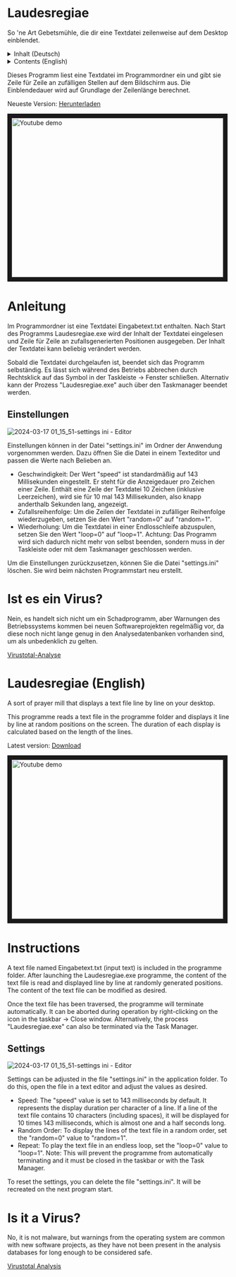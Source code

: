 # Laudesregiae
So 'ne Art Gebetsmühle, die dir eine Textdatei zeilenweise auf dem Desktop einblendet.

<details><summary>Inhalt (Deutsch)</summary>
 
- [Laudesregiae](#laudesregiae)
- [Anleitung](#anleitung)
- [Einstellungen](#einstellungen)
- [Ist es ein Virus?](#ist-es-ein-virus)


</details>

<details><summary>Contents (English)</summary>

- [Laudesregiae (English)](#laudesregiae-english)
- [Instructions](#instructions)
- [Settings](#settings)
- [Is it a Virus?](#is-it-a-virus)


</details>


Dieses Programm liest eine Textdatei im Programmordner ein und gibt sie Zeile für Zeile an zufälligen Stellen auf dem Bildschirm aus. Die Einblendedauer wird auf Grundlage der Zeilenlänge berechnet.

Neueste Version: [Herunterladen](https://github.com/Alsweider/Laudesregiae/releases/latest)


<a href="https://www.youtube-nocookie.com/embed/Nv_yalvvuDA?si=FYwCuuhc0HzVsOtq
" target="_blank"><img src="http://img.youtube.com/vi/Nv_yalvvuDA/0.jpg" 
alt="Youtube demo" width="480" height="360" border="10" /></a>

# Anleitung

Im Programmordner ist eine Textdatei Eingabetext.txt enthalten. Nach Start des Programms Laudesregiae.exe wird der Inhalt der Textdatei eingelesen und Zeile für Zeile an zufallsgenerierten Positionen ausgegeben. Der Inhalt der Textdatei kann beliebig verändert werden. 

Sobald die Textdatei durchgelaufen ist, beendet sich das Programm selbständig. Es lässt sich während des Betriebs abbrechen durch Rechtsklick auf das Symbol in der Taskleiste -> Fenster schließen. Alternativ kann der Prozess "Laudesregiae.exe" auch über den Taskmanager beendet werden.

## Einstellungen

![2024-03-17 01_15_51-settings ini - Editor](https://github.com/Alsweider/Laudesregiae/assets/30653982/b00b6e71-cbe7-4115-a8f8-e8bda105d596)

Einstellungen können in der Datei "settings.ini" im Ordner der Anwendung vorgenommen werden. Dazu öffnen Sie die Datei in einem Texteditor und passen die Werte nach Belieben an. 

- Geschwindigkeit: Der Wert "speed" ist standardmäßig auf 143 Millisekunden eingestellt. Er steht für die Anzeigedauer pro Zeichen einer Zeile. Enthält eine Zeile der Textdatei 10 Zeichen (inklusive Leerzeichen), wird sie für 10 mal 143 Millisekunden, also knapp anderthalb Sekunden lang, angezeigt.   
- Zufallsreihenfolge: Um die Zeilen der Textdatei in zufälliger Reihenfolge wiederzugeben, setzen Sie den Wert "random=0" auf "random=1".
- Wiederholung: Um die Textdatei in einer Endlosschleife abzuspulen, setzen Sie den Wert "loop=0" auf "loop=1". Achtung: Das Programm wird sich dadurch nicht mehr von selbst beenden, sondern muss in der Taskleiste oder mit dem Taskmanager geschlossen werden.

 Um die Einstellungen zurückzusetzen, können Sie die Datei "settings.ini" löschen. Sie wird beim nächsten Programmstart neu erstellt. 

# Ist es ein Virus?

Nein, es handelt sich nicht um ein Schadprogramm, aber Warnungen des Betriebssystems kommen bei neuen Softwareprojekten regelmäßig vor, da diese noch nicht lange genug in den Analysedatenbanken vorhanden sind, um als unbedenklich zu gelten. 

[Virustotal-Analyse](https://www.virustotal.com/gui/file/2c54c04ad9c573b6c49606921f5f4fee3b41a54abc6720d3e287888d0b216575/detection)



# Laudesregiae (English)

A sort of prayer mill that displays a text file line by line on your desktop.

This programme reads a text file in the programme folder and displays it line by line at random positions on the screen. The duration of each display is calculated based on the length of the lines.

Latest version: [Download](https://github.com/Alsweider/Laudesregiae/releases/latest)

<a href="https://www.youtube-nocookie.com/embed/Nv_yalvvuDA?si=FYwCuuhc0HzVsOtq
" target="_blank"><img src="http://img.youtube.com/vi/Nv_yalvvuDA/0.jpg" 
alt="Youtube demo" width="480" height="360" border="10" /></a>

# Instructions

A text file named Eingabetext.txt (input text) is included in the programme folder. After launching the Laudesregiae.exe programme, the content of the text file is read and displayed line by line at randomly generated positions. The content of the text file can be modified as desired.

Once the text file has been traversed, the programme will terminate automatically. It can be aborted during operation by right-clicking on the icon in the taskbar -> Close window. Alternatively, the process "Laudesregiae.exe" can also be terminated via the Task Manager.

## Settings 

![2024-03-17 01_15_51-settings ini - Editor](https://github.com/Alsweider/Laudesregiae/assets/30653982/b00b6e71-cbe7-4115-a8f8-e8bda105d596)

Settings can be adjusted in the file "settings.ini" in the application folder. To do this, open the file in a text editor and adjust the values as desired.

- Speed: The "speed" value is set to 143 milliseconds by default. It represents the display duration per character of a line. If a line of the text file contains 10 characters (including spaces), it will be displayed for 10 times 143 milliseconds, which is almost one and a half seconds long.
- Random Order: To display the lines of the text file in a random order, set the "random=0" value to "random=1".
- Repeat: To play the text file in an endless loop, set the "loop=0" value to "loop=1". Note: This will prevent the programme from automatically terminating and it must be closed in the taskbar or with the Task Manager.
  
To reset the settings, you can delete the file "settings.ini". It will be recreated on the next program start.

# Is it a Virus?

No, it is not malware, but warnings from the operating system are common with new software projects, as they have not been present in the analysis databases for long enough to be considered safe.

[Virustotal Analysis](https://www.virustotal.com/gui/file/2c54c04ad9c573b6c49606921f5f4fee3b41a54abc6720d3e287888d0b216575/detection)

